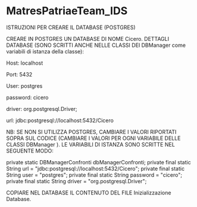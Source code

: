# MatresPatriaeTeam_IDS

ISTRUZIONI PER CREARE IL DATABASE (POSTGRES)

CREARE IN POSTGRES UN DATABASE DI NOME Cicero.
DETTAGLI DATABASE (SONO SCRITTI ANCHE NELLE CLASSI DEI DBManager come variabili di istanza della classe):

Host: localhost

Port: 5432

User: postgres

password: cicero 

driver: org.postgresql.Driver;

url: jdbc:postgresql://localhost:5432/Cicero

NB: SE NON SI UTILIZZA POSTGRES, CAMBIARE I VALORI RIPORTATI SOPRA SUL CODICE (CAMBIARE I VALORI PER OGNI VARIABILE DELLE CLASSI DBManager ).
 LE VARIABILI DI ISTANZA SONO SCRITTE NEL SEGUENTE MODO: 
 
 private static DBManagerConfronti dbManagerConfronti;
    private final static String url = "jdbc:postgresql://localhost:5432/Cicero";
    private final static String user = "postgres";
    private final static String password = "cicero";
    private final static String driver = "org.postgresql.Driver";

COPIARE NEL DATABASE IL CONTENUTO DEL FILE Inizializzazione Database.



